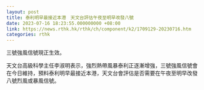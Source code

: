 ```yaml
---
layout: post
title: 泰利明早最接近本港　天文台評估午夜至明早改發八號
date: 2023-07-16 18:23:55.000000000 +08:00
link: https://news.rthk.hk/rthk/ch/component/k2/1709129-20230716.htm
categories: rthk
---
```


三號強風信號現正生效。

天文台高級科學主任李淑明表示，強烈熱帶風暴泰利正逐漸增強，三號強風信號會在今日維持，預料泰利明早最接近本港，天文台會評估是否需要在午夜至明早改發八號烈風或暴風信號。
